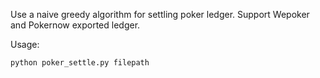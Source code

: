 Use a naive greedy algorithm for settling poker ledger. Support Wepoker and Pokernow exported ledger.

Usage:
```
python poker_settle.py filepath
```